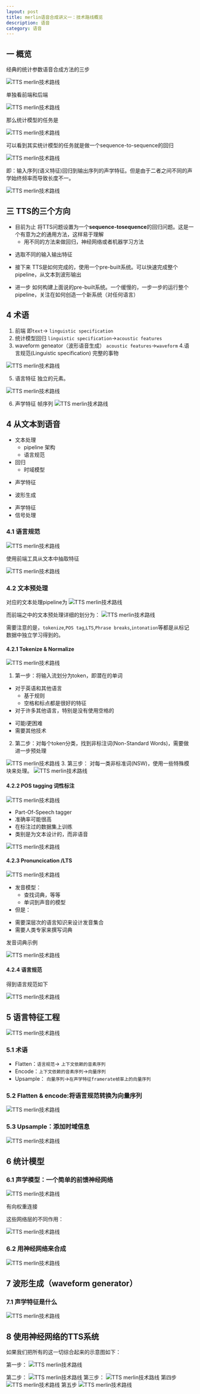 ```yaml
---
layout: post
title: merlin语音合成讲义一：技术路线概览
description: 语音
category: 语音
---
```


## 一 概览

经典的统计参数语音合成方法的三步

![TTS merlin技术路线](/images/blog/merlin_tts_tch1.png)

单独看前端和后端

![TTS merlin技术路线](/images/blog/merlin_tts_tch2.png)

那么统计模型的任务是

![TTS merlin技术路线](/images/blog/merlin_tts_tch3.png)

可以看到其实统计模型的任务就是做一个sequence-to-sequence的回归

![TTS merlin技术路线](/images/blog/merlin_tts_tch4.png)

即：输入序列(语义特征)回归到输出序列的声学特征。但是由于二者之间不同的声学始终频率而导致长度不一。

![TTS merlin技术路线](/images/blog/merlin_tts_tch5.png)

## 三 TTS的三个方向

+ 目前为止
将TTS问题设置为一个**sequence-tosequence**的回归问题。这是一个有意为之的通用方法，这样易于理解
  - 用不同的方法来做回归，神经网络或者机器学习方法
 - 选取不同的输入输出特征

+ 接下来
 TTS是如何完成的，使用一个pre-built系统。可以快速完成整个pipeline，从文本到波形输出

+ 进一步
如何构建上面说的pre-built系统。一个缓慢的，一步一步的运行整个pipeline，关注在如何创造一个新系统（对任何语言）

## 4 术语


1. 前端
即`text`$\rightarrow$ `linguistic specification`
2. 统计模型回归
 `linguistic specification`$\rightarrow$`acoustic features`
3. waveform geneator（波形语音生成）
`acoustic features`$\rightarrow$`waveform`
4.语言规范(Linguistic specification)
完整的事物

![TTS merlin技术路线](/images/blog/merlin_tts_tch6.png)

5. 语言特征
 独立的元素。

![TTS merlin技术路线](/images/blog/merlin_tts_tch7.png)

6. 声学特征
帧序列
![TTS merlin技术路线](/images/blog/merlin_tts_tch8.png)

## 4 从文本到语音

+ 文本处理
  - pipeline 架构
  - 语言规范
+ 回归
  - 时域模型
 - 声学特征
+ 波形生成
 - 声学特征
 - 信号处理

### 4.1 语言规范

![TTS merlin技术路线](/images/blog/merlin_tts_tch9.png)

使用前端工具从文本中抽取特征

![TTS merlin技术路线](/images/blog/merlin_tts_tch10.png)

### 4.2 文本预处理

对应的文本处理pipeline为
![TTS merlin技术路线](/images/blog/merlin_tts_tch11.png)

而前端之中的文本预处理详细的划分为：
![TTS merlin技术路线](/images/blog/merlin_tts_tch12.png)

需要注意的是，`tokenize`,`POS tag`,`LTS`,`Phrase breaks`,`intonation`等都是从标记数据中独立学习得到的。

#### 4.2.1 Tokenize & Normalize

![TTS merlin技术路线](/images/blog/merlin_tts_tch13.png)
1. 第一步：将输入流划分为token，即潜在的单词

 + 对于英语和其他语言
   -  基于规则
   - 空格和标点都是很好的特征
 + 对于许多其他语言，特别是没有使用空格的
  - 可能i更困难
 - 需要其他技术
2. 第二步：对每个token分类，找到非标注词(Non-Standard Words)，需要做进一步预处理

![TTS merlin技术路线](/images/blog/merlin_tts_tch14.png)
3. 第三步： 对每一类非标准词(NSW)，使用一些特殊模块来处理。
![TTS merlin技术路线](/images/blog/merlin_tts_tch15.png)

#### 4.2.2 POS tagging 词性标注

![TTS merlin技术路线](/images/blog/merlin_tts_tch16.png)

+ Part-Of-Speech tagger
+ 准确率可能很高
+ 在标注过的数据集上训练
+ 类别是为文本设计的，而非语音

![TTS merlin技术路线](/images/blog/merlin_tts_tch16_1.png)

#### 4.2.3  Pronuncication /LTS

![TTS merlin技术路线](/images/blog/merlin_tts_tch17.png)

+ 发音模型：
  - 查找词典，等等
  - 单词到声音的模型
+ 但是：
 - 需要深层次的语言知识来设计发音集合
 - 需要人类专家来撰写词典
 
 发音词典示例
 
 ![TTS merlin技术路线](/images/blog/merlin_tts_tch18.png)
 
#### 4.2.4 语言规范

得到语言规范如下

![TTS merlin技术路线](/images/blog/merlin_tts_tch19.png)

## 5 语言特征工程

![TTS merlin技术路线](/images/blog/merlin_tts_tch20.png)

### 5.1 术语

+ Flatten：`语言规范`$\rightarrow$ `上下文依赖的音素序列`
+ Encode：`上下文依赖的音素序列`$\rightarrow$`向量序列`
+ Upsample： `向量序列`$\rightarrow$`在声学特征framerate帧率上的向量序列`

### 5.2 Flatten & encode:将语言规范转换为向量序列

![TTS merlin技术路线](/images/blog/merlin_tts_tch21.png)

### 5.3 Upsample：添加时域信息

![TTS merlin技术路线](/images/blog/merlin_tts_tch22.png)

## 6 统计模型

### 6.1  声学模型：一个简单的前馈神经网络

![TTS merlin技术路线](/images/blog/merlin_tts_tch23.png)

有向权重连接

这些网络层的不同作用：

![TTS merlin技术路线](/images/blog/merlin_tts_tch24.png)

### 6.2 用神经网络来合成

![TTS merlin技术路线](/images/blog/merlin_tts_tch25.png)

## 7 波形生成（waveform generator）

### 7.1 声学特征是什么


![TTS merlin技术路线](/images/blog/merlin_tts_tch26.png)

## 8 使用神经网络的TTS系统
如果我们把所有的这一切综合起来的示意图如下：

第一步：
![TTS merlin技术路线](/images/blog/merlin_tts_tch27.png)

第二步：
![TTS merlin技术路线](/images/blog/merlin_tts_tch28.png)
第三步：
![TTS merlin技术路线](/images/blog/merlin_tts_tch29.png)
第四步
![TTS merlin技术路线](/images/blog/merlin_tts_tch30.png)
第五步
![TTS merlin技术路线](/images/blog/merlin_tts_tch31.png)





